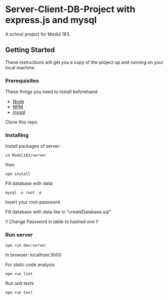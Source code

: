 # Server-Client-DB-Project with express.js and mysql

A school project for Modul 183.

## Getting Started

These instructions will get you a copy of the project up and running on your local machine.

### Prerequisites

These things you need to install beforehand:

- [Node](https://nodejs.org/en/)
- [NPM](https://www.npmjs.com/get-npm)
- [mysql](https://wiki.ubuntuusers.de/MySQL/)

Clone this repo.

### Installing

Install packages of server:

```
cd Modul183/server
```
then
```
npm install
```

Fill database with data:

```
mysql -u root -p
```

Insert your root-password.

Fill database with data like in "createDatabase.sql"

!! Change Password in table to hashed one !!

### Run server
```
npm run dev:server
```

In browser: localhost:3000

For static code analysis

```
npm run lint
```

Run unit tests

```
npm run test
```